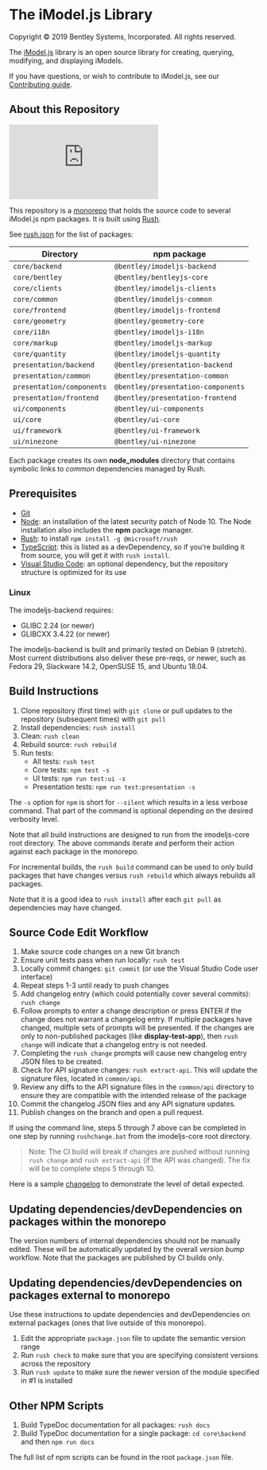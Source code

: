 ﻿# The iModel.js Library

Copyright © 2019 Bentley Systems, Incorporated. All rights reserved.

The [iModel.js](http://imodeljs.org) library is an open source library for creating, querying, modifying, and displaying iModels.

If you have questions, or wish to contribute to iModel.js, see our [Contributing guide](./CONTRIBUTING.md).

## About this Repository

[![Build status](https://dev.azure.com/imodeljs/imodeljs/_apis/build/status/iModel.js)](https://dev.azure.com/imodeljs/imodeljs/_build/latest?definitionId=1)

This repository is a [monorepo](https://en.wikipedia.org/wiki/Monorepo) that holds the source code to several iModel.js npm packages. It is built using [Rush](http://rushjs.io/).

See [rush.json](./rush.json) for the list of packages:

| Directory | npm package
| ---- | ---
| `core/backend` | `@bentley/imodeljs-backend`
| `core/bentley` | `@bentley/bentleyjs-core`
| `core/clients` | `@bentley/imodeljs-clients`
| `core/common` | `@bentley/imodeljs-common`
| `core/frontend` | `@bentley/imodeljs-frontend`
| `core/geometry` | `@bentley/geometry-core`
| `core/i18n` | `@bentley/imodeljs-i18n`
| `core/markup` | `@bentley/imodeljs-markup`
| `core/quantity` | `@bentley/imodeljs-quantity`
| `presentation/backend` | `@bentley/presentation-backend`
| `presentation/common` | `@bentley/presentation-common`
| `presentation/components` | `@bentley/presentation-components`
| `presentation/frontend` | `@bentley/presentation-frontend`
| `ui/components` | `@bentley/ui-components`
| `ui/core` | `@bentley/ui-core`
| `ui/framework` | `@bentley/ui-framework`
| `ui/ninezone` | `@bentley/ui-ninezone`

Each package creates its own **node_modules** directory that contains symbolic links to *common* dependencies managed by Rush.

## Prerequisites

* [Git](https://git-scm.com/)
* [Node](https://nodejs.org/en/): an installation of the latest security patch of Node 10. The Node installation also includes the **npm** package manager.
* [Rush](https://github.com/Microsoft/web-build-tools/wiki/Rush): to install `npm install -g @microsoft/rush`
* [TypeScript](https://www.typescriptlang.org/): this is listed as a devDependency, so if you're building it from source, you will get it with `rush install`.
* [Visual Studio Code](https://code.visualstudio.com/): an optional dependency, but the repository structure is optimized for its use

### Linux

The imodeljs-backend requires:

* GLIBC 2.24 (or newer)
* GLIBCXX 3.4.22 (or newer)

The imodeljs-backend is built and primarily tested on Debian 9 (stretch). Most current distributions also deliver these pre-reqs, or newer, such as Fedora 29, Slackware 14.2, OpenSUSE 15, and Ubuntu 18.04.

## Build Instructions

1. Clone repository (first time) with `git clone` or pull updates to the repository (subsequent times) with `git pull`
2. Install dependencies: `rush install`
3. Clean: `rush clean`
4. Rebuild source: `rush rebuild`
5. Run tests:
    * All tests: `rush test`
    * Core tests: `npm test -s`
    * UI tests: `npm run test:ui -s`
    * Presentation tests: `npm run test:presentation -s`

The `-s` option for `npm` is short for `--silent` which results in a less verbose command.
That part of the command is optional depending on the desired verbosity level.

Note that all build instructions are designed to run from the imodeljs-core root directory.
The above commands iterate and perform their action against each package in the monorepo.

For incremental builds, the `rush build` command can be used to only build packages that have changes versus `rush rebuild` which always rebuilds all packages.

Note that it is a good idea to `rush install` after each `git pull` as dependencies may have changed.

## Source Code Edit Workflow

1. Make source code changes on a new Git branch
2. Ensure unit tests pass when run locally: `rush test`
3. Locally commit changes: `git commit` (or use the Visual Studio Code user interface)
4. Repeat steps 1-3 until ready to push changes
5. Add changelog entry (which could potentially cover several commits): `rush change`
6. Follow prompts to enter a change description or press ENTER if the change does not warrant a changelog entry. If multiple packages have changed, multiple sets of prompts will be presented. If the changes are only to non-published packages (like **display-test-app**), then `rush change` will indicate that a changelog entry is not needed.
7. Completing the `rush change` prompts will cause new changelog entry JSON files to be created.
8. Check for API signature changes: `rush extract-api`.  This will update the signature files, located in `common/api`.
9. Review any diffs to the API signature files in the `common/api` directory to ensure they are compatible with the intended release of the package
10. Commit the changelog JSON files and any API signature updates.
11. Publish changes on the branch and open a pull request.

If using the command line, steps 5 through 7 above can be completed in one step by running `rushchange.bat` from the imodeljs-core root directory.
> Note: The CI build will break if changes are pushed without running `rush change` and `rush extract-api` (if the API was changed). The fix will be to complete steps 5 through 10.

Here is a sample [changelog](https://github.com/Microsoft/web-build-tools/blob/master/apps/rush/CHANGELOG.md) to demonstrate the level of detail expected.

## Updating dependencies/devDependencies on packages within the monorepo

The version numbers of internal dependencies should not be manually edited.
These will be automatically updated by the overall *version bump* workflow.
Note that the packages are published by CI builds only.

## Updating dependencies/devDependencies on packages external to monorepo

Use these instructions to update dependencies and devDependencies on external packages (ones that live outside of this monorepo).

1. Edit the appropriate `package.json` file to update the semantic version range
2. Run `rush check` to make sure that you are specifying consistent versions across the repository
3. Run `rush update` to make sure the newer version of the module specified in #1 is installed

## Other NPM Scripts

1. Build TypeDoc documentation for all packages: `rush docs`
2. Build TypeDoc documentation for a single package: `cd core\backend` and then `npm run docs`

The full list of npm scripts can be found in the root `package.json` file.
